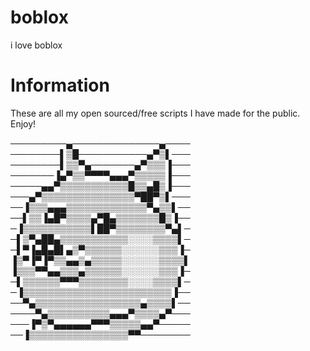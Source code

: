 # boblox
i love boblox


# Information
These are all my open sourced/free scripts I have made for the public. Enjoy!

─────────▄──────────────▄────
────────▌▒█───────────▄▀▒▌───
────────▌▒▒▀▄───────▄▀▒▒▒▐───
───────▐▄▀▒▒▀▀▀▀▄▄▄▀▒▒▒▒▒▐───
─────▄▄▀▒▒▒▒▒▒▒▒▒▒▒█▒▒▄█▒▐───
───▄▀▒▒▒▒▒▒▒▒▒▒▒▒▒▒▒▀██▀▒▌───
──▐▒▒▒▄▄▄▒▒▒▒▒▒▒▒▒▒▒▒▒▀▄▒▒▌──
──▌▒▒▐▄█▀▒▒▒▒▄▀█▄▒▒▒▒▒▒▒█▒▐──
─▐▒▒▒▒▒▒▒▒▒▒▒▌██▀▒▒▒▒▒▒▒▒▀▄▌─
─▌▒▀▄██▄▒▒▒▒▒▒▒▒▒▒▒░░░░▒▒▒▒▌─
─▌▀▐▄█▄█▌▄▒▀▒▒▒▒▒▒░░░░░░▒▒▒▐─
▐▒▀▐▀▐▀▒▒▄▄▒▄▒▒▒▒▒░░░░░░▒▒▒▒▌
▐▒▒▒▀▀▄▄▒▒▒▄▒▒▒▒▒▒░░░░░░▒▒▒▐─
─▌▒▒▒▒▒▒▀▀▀▒▒▒▒▒▒▒▒░░░░▒▒▒▒▌─
─▐▒▒▒▒▒▒▒▒▒▒▒▒▒▒▒▒▒▒▒▒▒▒▒▒▐──
──▀▄▒▒▒▒▒▒▒▒▒▒▒▒▒▒▒▒▒▄▒▒▒▒▌──
────▀▄▒▒▒▒▒▒▒▒▒▒▄▄▄▀▒▒▒▒▄▀───
───▐▀▒▀▄▄▄▄▄▄▀▀▀▒▒▒▒▒▄▄▀─────
──▐▒▒▒▒▒▒▒▒▒▒▒▒▒▒▒▒▀▀────────

